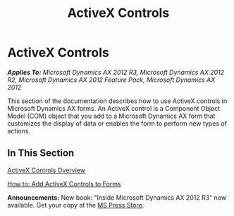 ﻿---
title: ActiveX Controls
TOCTitle: ActiveX Controls
ms:assetid: 58f2ae57-a864-40c1-baa1-79f17cd3c7ae
ms:mtpsurl: https://msdn.microsoft.com/en-us/library/Gg845662(v=AX.60)
ms:contentKeyID: 35244340
ms.date: 05/18/2015
mtps_version: v=AX.60
---

# ActiveX Controls 


_**Applies To:** Microsoft Dynamics AX 2012 R3, Microsoft Dynamics AX 2012 R2, Microsoft Dynamics AX 2012 Feature Pack, Microsoft Dynamics AX 2012_

This section of the documentation describes how to use ActiveX controls in Microsoft Dynamics AX forms. An ActiveX control is a Component Object Model (COM) object that you add to a Microsoft Dynamics AX form that customizes the display of data or enables the form to perform new types of actions.

## In This Section

[ActiveX Controls Overview](activex-controls-overview.md)

[How to: Add ActiveX Controls to Forms](how-to-add-activex-controls-to-forms.md)

  
**Announcements:** New book: "Inside Microsoft Dynamics AX 2012 R3" now available. Get your copy at the [MS Press Store](https://www.microsoftpressstore.com/store/inside-microsoft-dynamics-ax-2012-r3-9780735685109).

